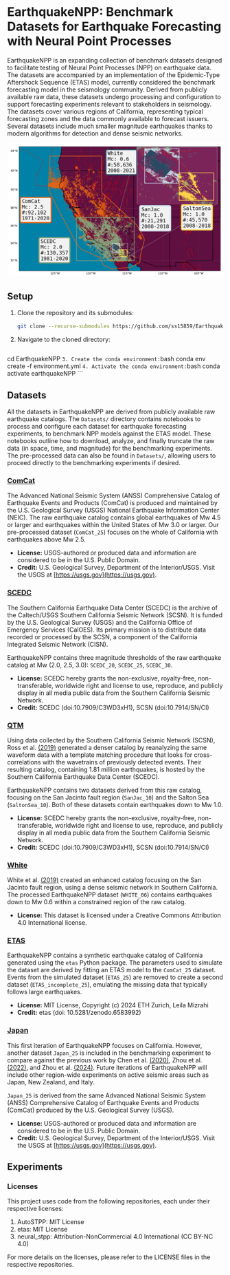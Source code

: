 # EarthquakeNPP: Benchmark Datasets for Earthquake Forecasting with Neural Point Processes

EarthquakeNPP is an expanding collection of benchmark datasets designed to facilitate testing of Neural Point Processes (NPP) on earthquake data. The datasets are accompanied by an implementation of the Epidemic-Type Aftershock Sequence (ETAS) model, currently considered the benchmark forecasting model in the seismology community. Derived from publicly available raw data, these datasets undergo processing and configuration to support forecasting experiments relevant to stakeholders in seismology. The datasets cover various regions of California, representing typical forecasting zones and the data commonly available to forecast issuers. Several datasets include much smaller magnitude earthquakes thanks to modern algorithms for detection and dense seismic networks.

![EarthquakeNPP](img/EarthquakeNPP.png)


## Setup

1. Clone the repository and its submodules:
   ```bash
   git clone --recurse-submodules https://github.com/ss15859/EarthquakeNPP.git
   ````
2. Navigate to the cloned directory:
   ```bash
cd EarthquakeNPP
    ```
3. Create the conda environment:
    ```bash
    conda env create -f environment.yml
    ```
4. Activate the conda environment:
    ```bash
    conda activate earthquakeNPP
    ```

## Datasets

All the datasets in EarthquakeNPP are derived from publicly available raw earthquake catalogs. The `Datasets/` directory contains notebooks to process and configure each dataset for earthquake forecasting experiments, to benchmark NPP models against the ETAS model. These notebooks outline how to download, analyze, and finally truncate the raw data (in space, time, and magnitude) for the benchmarking experiments. The pre-processed data can also be found in `Datasets/`, allowing users to proceed directly to the benchmarking experiments if desired.

### [ComCat](https://github.com/ss15859/EarthquakeNPP/tree/main/Datasets/ComCat)

The Advanced National Seismic System (ANSS) Comprehensive Catalog of Earthquake Events and Products (ComCat) is produced and maintained by the U.S. Geological Survey (USGS) National Earthquake Information Center (NEIC). The raw earthquake catalog contains global earthquakes of Mw 4.5 or larger and earthquakes within the United States of Mw 3.0 or larger. Our pre-processed dataset (`ComCat_25`) focuses on the whole of California with earthquakes above Mw 2.5.

- **License:** USGS-authored or produced data and information are considered to be in the U.S. Public Domain.
- **Credit:** U.S. Geological Survey, Department of the Interior/USGS. Visit the USGS at [https://usgs.gov](https://usgs.gov).

### [SCEDC](https://github.com/ss15859/EarthquakeNPP/tree/main/Datasets/SCEDC)

The Southern California Earthquake Data Center (SCEDC) is the archive of the Caltech/USGS Southern California Seismic Network (SCSN). It is funded by the U.S. Geological Survey (USGS) and the California Office of Emergency Services (CalOES). Its primary mission is to distribute data recorded or processed by the SCSN, a component of the California Integrated Seismic Network (CISN).

EarthquakeNPP contains three magnitude thresholds of the raw earthquake catalog at Mw (2.0, 2.5, 3.0): `SCEDC_20`, `SCEDC_25`, `SCEDC_30`.

- **License:** SCEDC hereby grants the non-exclusive, royalty-free, non-transferable, worldwide right and license to use, reproduce, and publicly display in all media public data from the Southern California Seismic Network.
- **Credit:** SCEDC (doi:10.7909/C3WD3xH1), SCSN (doi:10.7914/SN/CI)

### [QTM](https://github.com/ss15859/EarthquakeNPP/tree/main/Datasets/QTM)

Using data collected by the Southern California Seismic Network (SCSN), Ross et al. [(2019)](https://www.science.org/doi/10.1126/science.aaw6888) generated a denser catalog by reanalyzing the same waveform data with a template matching procedure that looks for cross-correlations with the wavetrains of previously detected events. Their resulting catalog, containing 1.81 million earthquakes, is hosted by the Southern California Earthquake Data Center (SCEDC).

EarthquakeNPP contains two datasets derived from this raw catalog, focusing on the San Jacinto fault region (`SanJac_10`) and the Salton Sea (`SaltonSea_10`). Both of these datasets contain earthquakes down to Mw 1.0.

- **License:** SCEDC hereby grants the non-exclusive, royalty-free, non-transferable, worldwide right and license to use, reproduce, and publicly display in all media public data from the Southern California Seismic Network.
- **Credit:** SCEDC (doi:10.7909/C3WD3xH1), SCSN (doi:10.7914/SN/CI)

### [White](https://github.com/ss15859/EarthquakeNPP/tree/main/Datasets/White)

White et al. [(2019)](https://agupubs.onlinelibrary.wiley.com/doi/full/10.1029/2019JB017641) created an enhanced catalog focusing on the San Jacinto fault region, using a dense seismic network in Southern California. The processed EarthquakeNPP dataset (`WHITE_06`) contains earthquakes down to Mw 0.6 within a constrained region of the raw catalog.

- **License:** This dataset is licensed under a Creative Commons Attribution 4.0 International license.

### [ETAS](https://github.com/ss15859/EarthquakeNPP/tree/main/Datasets/ETAS)

EarthquakeNPP contains a synthetic earthquake catalog of California generated using the `etas` Python package. The parameters used to simulate the dataset are derived by fitting an ETAS model to the `ComCat_25` dataset. Events from the simulated dataset (`ETAS_25`) are removed to create a second dataset (`ETAS_incomplete_25`), emulating the missing data that typically follows large earthquakes.

- **License:** MIT License, Copyright (c) 2024 ETH Zurich, Leila Mizrahi
- **Credit:** etas (doi: 10.5281/zenodo.6583992)

### [Japan](https://github.com/ss15859/EarthquakeNPP/tree/main/Datasets/Japan)

This first iteration of EarthquakeNPP focuses on California. However, another dataset `Japan_25` is included in the benchmarking experiment to compare against the previous work by Chen et al. [(2020)](https://arxiv.org/pdf/2011.04583), Zhou et al. [(2022)](https://arxiv.org/pdf/2112.06351), and Zhou et al. [(2024)](https://openreview.net/pdf?id=Deb1yP1zMN). Future iterations of EarthquakeNPP will include other region-wide experiments on active seismic areas such as Japan, New Zealand, and Italy.

`Japan_25` is derived from the same Advanced National Seismic System (ANSS) Comprehensive Catalog of Earthquake Events and Products (ComCat) produced by the U.S. Geological Survey (USGS).

- **License:** USGS-authored or produced data and information are considered to be in the U.S. Public Domain.
- **Credit:** U.S. Geological Survey, Department of the Interior/USGS. Visit the USGS at [https://usgs.gov](https://usgs.gov).




## Experiments



### Licenses

This project uses code from the following repositories, each under their respective licenses:

1. AutoSTPP: MIT License
2. etas: MIT License
3. neural_stpp: Attribution-NonCommercial 4.0 International (CC BY-NC 4.0)

For more details on the licenses, please refer to the LICENSE files in the respective repositories.

